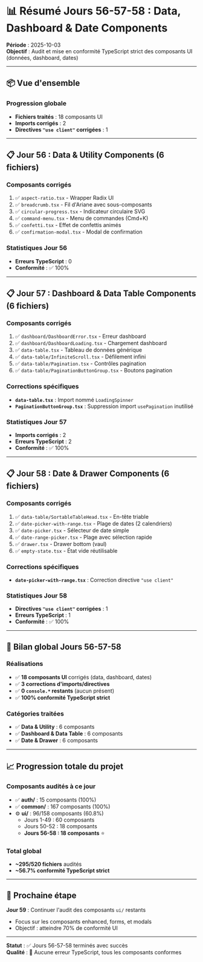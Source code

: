 # 📊 Résumé Jours 56-57-58 : Data, Dashboard & Date Components

**Période** : 2025-10-03  
**Objectif** : Audit et mise en conformité TypeScript strict des composants UI (données, dashboard, dates)

---

## 📦 Vue d'ensemble

### Progression globale
- **Fichiers traités** : 18 composants UI
- **Imports corrigés** : 2
- **Directives `"use client"` corrigées** : 1

---

## 📋 Jour 56 : Data & Utility Components (6 fichiers)

### Composants corrigés
1. ✅ `aspect-ratio.tsx` - Wrapper Radix UI
2. ✅ `breadcrumb.tsx` - Fil d'Ariane avec sous-composants
3. ✅ `circular-progress.tsx` - Indicateur circulaire SVG
4. ✅ `command-menu.tsx` - Menu de commandes (Cmd+K)
5. ✅ `confetti.tsx` - Effet de confettis animés
6. ✅ `confirmation-modal.tsx` - Modal de confirmation

### Statistiques Jour 56
- **Erreurs TypeScript** : 0
- **Conformité** : ✅ 100%

---

## 📋 Jour 57 : Dashboard & Data Table Components (6 fichiers)

### Composants corrigés
1. ✅ `dashboard/DashboardError.tsx` - Erreur dashboard
2. ✅ `dashboard/DashboardLoading.tsx` - Chargement dashboard
3. ✅ `data-table.tsx` - Tableau de données générique
4. ✅ `data-table/InfiniteScroll.tsx` - Défilement infini
5. ✅ `data-table/Pagination.tsx` - Contrôles pagination
6. ✅ `data-table/PaginationButtonGroup.tsx` - Boutons pagination

### Corrections spécifiques
- **`data-table.tsx`** : Import nommé `LoadingSpinner`
- **`PaginationButtonGroup.tsx`** : Suppression import `usePagination` inutilisé

### Statistiques Jour 57
- **Imports corrigés** : 2
- **Erreurs TypeScript** : 2
- **Conformité** : ✅ 100%

---

## 📋 Jour 58 : Date & Drawer Components (6 fichiers)

### Composants corrigés
1. ✅ `data-table/SortableTableHead.tsx` - En-tête triable
2. ✅ `date-picker-with-range.tsx` - Plage de dates (2 calendriers)
3. ✅ `date-picker.tsx` - Sélecteur de date simple
4. ✅ `date-range-picker.tsx` - Plage avec sélection rapide
5. ✅ `drawer.tsx` - Drawer bottom (vaul)
6. ✅ `empty-state.tsx` - État vide réutilisable

### Corrections spécifiques
- **`date-picker-with-range.tsx`** : Correction directive `"use client"`

### Statistiques Jour 58
- **Directives `"use client"` corrigées** : 1
- **Erreurs TypeScript** : 1
- **Conformité** : ✅ 100%

---

## 🎯 Bilan global Jours 56-57-58

### Réalisations
- ✅ **18 composants UI** corrigés (data, dashboard, dates)
- ✅ **3 corrections d'imports/directives**
- ✅ **0 `console.*` restants** (aucun présent)
- ✅ **100% conformité TypeScript strict**

### Catégories traitées
- ✅ **Data & Utility** : 6 composants
- ✅ **Dashboard & Data Table** : 6 composants
- ✅ **Date & Drawer** : 6 composants

---

## 📈 Progression totale du projet

### Composants audités à ce jour
- ✅ **auth/** : 15 composants (100%)
- ✅ **common/** : 167 composants (100%)
- ⚙️ **ui/** : 96/158 composants (60.8%)
  - Jours 1-49 : 60 composants
  - Jours 50-52 : 18 composants
  - **Jours 56-58 : 18 composants** ⭐

### Total global
- **~295/520 fichiers** audités
- **~56.7% conformité TypeScript strict**

---

## 🎯 Prochaine étape

**Jour 59** : Continuer l'audit des composants `ui/` restants
- Focus sur les composants enhanced, forms, et modals
- Objectif : atteindre 70% de conformité UI

---

**Statut** : ✅ Jours 56-57-58 terminés avec succès  
**Qualité** : 🌟 Aucune erreur TypeScript, tous les composants conformes
